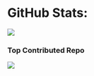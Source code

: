 # GitHub Stats:
![](https://github-readme-stats.vercel.app/api/top-langs/?username=Aex5&theme=dark&hide_border=true&include_all_commits=true&count_private=true&layout=compact)

### Top Contributed Repo
![](https://github-contributor-stats.vercel.app/api?username=Aex5&limit=5&theme=dark&combine_all_yearly_contributions=true)

